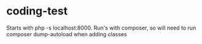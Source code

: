 # coding-test
Starts with php -s localhost:8000. Run's with composer, so will need to run composer dump-autoload when adding classes